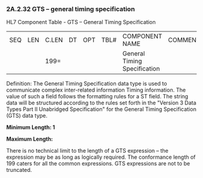 ### 2A.2.32 GTS – general timing specification

HL7 Component Table - GTS – General Timing Specification

|     |     |     |     |     |     |     |     |     |
| --- | --- | --- | --- | --- | --- | --- | --- | --- |
| SEQ | LEN | C.LEN | DT | OPT | TBL# | COMPONENT NAME | COMMENTS | SEC.REF. |
|  |  | 199= |  |  |  | General Timing Specification |  |  |

Definition: The General Timing Specification data type is used to communicate complex inter-related information Timing information. The value of such a field follows the formatting rules for a ST field. The string data will be structured according to the rules set forth in the "Version 3 Data Types Part II Unabridged Specification" for the General Timing Specification (GTS) data type.

**Minimum Length: 1**

**Maximum Length:**

There is no technical limit to the length of a GTS expression – the expression may be as long as logically required. The conformance length of 199 caters for all the common expressions. GTS expressions are not to be truncated.
